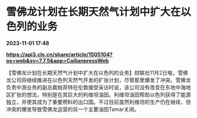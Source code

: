 # 雪佛龙计划在长期天然气计划中扩大在以色列的业务

**2023-11-01 17:48**

**https://api3.cls.cn/share/article/1505104?os=web&sv=7.7.5&app=CailianpressWeb**

【雪佛龙计划在长期天然气计划中扩大在以色列的业务】财联社11月2日电，雪佛龙公司将继续推进在以色列天然气开发的扩张计划，尽管那里爆发了冲突。雪佛龙负责中游业务的副总裁帕菲特在伦敦接受采访时说，该公司没有改变在东地中海地区扩张的想法，特别是在其巨大的利维坦油田。利维坦油田帮助以色列获得了能源独立，并使其成为了重要燃料的出口国。不过目前虽然利维坦的生产仍在继续，但冲突的爆发导致雪佛龙运营的另一个主要油田Tamar关闭。